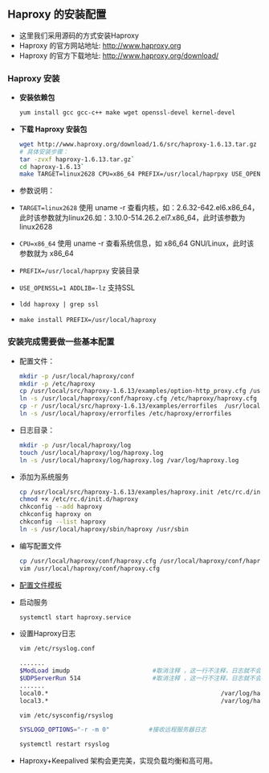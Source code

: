 ## Haproxy 的安装配置
- 这里我们采用源码的方式安装Haproxy
- Haproxy 的官方网站地址: <http://www.haproxy.org>
- Haproxy 的官方下载地址: <http://www.haproxy.org/download/>

### Haproxy 安装
- **安装依赖包**
  
  ```bash
  yum install gcc gcc-c++ make wget openssl-devel kernel-devel
  ```

- **下载 Haproxy 安装包**
  
  ```bash
  wget http://www.haproxy.org/download/1.6/src/haproxy-1.6.13.tar.gz
  # 具体安装步骤：
  tar -zvxf haproxy-1.6.13.tar.gz`
  cd haproxy-1.6.13`
  make TARGET=linux2628 CPU=x86_64 PREFIX=/usr/local/haprpxy USE_OPENSSL=1 ADDLIB=-lz
  ```

- 参数说明：
- `TARGET=linux2628` 使用 uname -r 查看内核，如：2.6.32-642.el6.x86_64，此时该参数就为linux26.如：3.10.0-514.26.2.el7.x86_64，此时该参数为linux2628
- `CPU=x86_64` 使用 uname -r 查看系统信息，如 x86_64 GNU/Linux，此时该参数就为 x86_64
- `PREFIX=/usr/local/haprpxy` 安装目录
- `USE_OPENSSL=1 ADDLIB=-lz` 支持SSL
- `ldd haproxy | grep ssl`
- `make install PREFIX=/usr/local/haproxy`

### 安装完成需要做一些基本配置
- 配置文件：
  
  ```bash
  mkdir -p /usr/local/haproxy/conf
  mkdir -p /etc/haproxy
  cp /usr/local/src/haproxy-1.6.13/examples/option-http_proxy.cfg /usr/local/haproxy/conf/haproxy.cfg
  ln -s /usr/local/haproxy/conf/haproxy.cfg /etc/haproxy/haproxy.cfg
  cp -r /usr/local/src/haproxy-1.6.13/examples/errorfiles  /usr/local/haproxy/errorfiles
  ln -s /usr/local/haproxy/errorfiles /etc/haproxy/errorfiles
  ```

- 日志目录：
  
  ```bash
  mkdir -p /usr/local/haproxy/log
  touch /usr/local/haproxy/log/haproxy.log
  ln -s /usr/local/haproxy/log/haproxy.log /var/log/haproxy.log
  ```

- 添加为系统服务
  
  ```bash
  cp /usr/local/src/haproxy-1.6.13/examples/haproxy.init /etc/rc.d/init.d/haproxy
  chmod +x /etc/rc.d/init.d/haproxy
  chkconfig --add haproxy
  chkconfig haproxy on
  chkconfig --list haproxy
  ln -s /usr/local/haproxy/sbin/haproxy /usr/sbin
  ```

- 编写配置文件
  
  ```bash
  cp /usr/local/haproxy/conf/haproxy.cfg /usr/local/haproxy/conf/haproxy.cfg.bak
  vim /usr/local/haproxy/conf/haproxy.cfg
  ```
  
- [配置文件模板](haproxy.cfg.md)

- 启动服务
  
  ```bash
  systemctl start haproxy.service
  ```

- 设置Haproxy日志
  ```bash
  vim /etc/rsyslog.conf
  ```

  ```bash
  .......
  $ModLoad imudp                       #取消注释 ，这一行不注释，日志就不会写
  $UDPServerRun 514                    #取消注释 ，这一行不注释，日志就不会写
  .......
  local0.*                                                /var/log/haproxy.log      #这一行可以没有，可以不用写
  local3.*                                                /var/log/haproxy.log      #这一行必须要写
  ```
  
  ```bash
  vim /etc/sysconfig/rsyslog
  ```

  ```bash
  SYSLOGD_OPTIONS="-r -m 0"           #接收远程服务器日志
  ```
  
  ```bash
  systemctl restart rsyslog
  ```
- Haproxy+Keepalived 架构会更完美，实现负载均衡和高可用。
